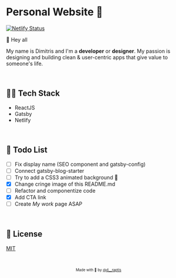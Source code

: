 # Personal Website :metal:
 
[![Netlify Status](https://api.netlify.com/api/v1/badges/e4520b10-e500-466a-aaeb-2c8f3f599f39/deploy-status)](https://app.netlify.com/sites/naughty-golick-c955d6/deploys)

👋 Hey all

My name is Dimitris and I'm a **developer** or **designer**. My passion is designing and building clean & user-centric apps that give value to someone's life.

&nbsp;

## 👨‍💻 Tech Stack
   - ReactJS 
   - Gatsby
   - Netlify

&nbsp;

## 🚀 Todo List
- [ ] Fix display name (SEO component and gatsby-config)
- [ ] Connect gatsby-blog-starter
- [ ] Try to add a CSS3 animated background 🌠
- [x] Change cringe image of this README.md
- [ ] Refactor and componentize code
- [x] Add CTA link
- [ ] Create *My work* page ASAP
 
&nbsp;

## :page_with_curl: License

[MIT](https://en.wikipedia.org/wiki/MIT_License)

&nbsp;

<p align="center">
<sub><sup>Made with 🤘 by <a href="https://twitter.com/d__raptis">@d__raptis</a></sup></sub>
</p>
